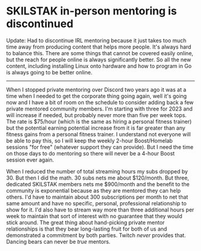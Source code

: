 # SKILSTAK in-person mentoring is discontinued

Update: Had to discontinue IRL mentoring because it just takes too much time away from producing content that helps more people. It's always hard to balance this. There are some things that cannot be covered easily online, but the reach for people online is always significantly better. So all the new content, including installing Linux onto hardware and how to program in Go is always going to be better online.

----

When I stopped private mentoring over Discord two years ago it was at a time when I needed to get the corporate thing going again, well it's going now and I have a bit of room on the schedule to consider adding back a few private mentored community members. I'm starting with three for 2023 and will increase if needed, but probably never more than five per week tops. The rate is \$75/hour (which is the same as hiring a personal fitness trainer) but the potential earning potential increase from it is far greater than any fitness gains from a personal fitness trainer. I understand not everyone will be able to pay this, so I will keep the weekly 2-hour Boost/Homelab sessions "for free" (whatever support they can provide). But I need the time on those days to do mentoring so there will never be a 4-hour Boost session ever again.

When I reduced the number of total streaming hours my subs dropped by 30. But then I did the math. 30 subs nets me about \$120/month. But three, dedicated SKILSTAK members nets me \$900/month and the benefit to the community is exponential because as they are mentored they can help others. I'd have to maintain about 300 subscriptions per month to net that same amount and have no specific, personal, professional relationship to show for it. I'd also have to stream way more than three additional hours per week to maintain that sort of interest with no guarantee that they would stick around. The great thing about hand-picking private mentor relationships is that they bear long-lasting fruit for both of us and demonstrated a commitment by both parties. Twitch *never* provides that. Dancing bears can never be *true* mentors.
